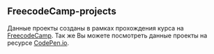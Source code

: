 ## FreecodeCamp-projects
Данные проекты созданы в рамках прохождения курса на [FreecodeCamp](https://www.freecodecamp.com/mariaevstropova "FreecodeCamp").
Так же Вы можете посмотреть данные проекты на ресурсе [CodePen.io](https://codepen.io/MariaEvstropova/ "CodePen.io").
